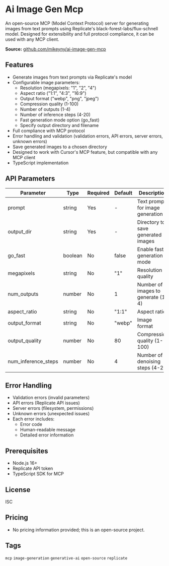 # Ai Image Gen Mcp

An open-source MCP (Model Context Protocol) server for generating images from text prompts using Replicate's black-forest-labs/flux-schnell model. Designed for extensibility and full protocol compliance, it can be used with any MCP client.

**Source:** [github.com/mikeyny/ai-image-gen-mcp](https://github.com/mikeyny/ai-image-gen-mcp)

## Features
- Generate images from text prompts via Replicate's model
- Configurable image parameters:
  - Resolution (megapixels: "1", "2", "4")
  - Aspect ratio ("1:1", "4:3", "16:9")
  - Output format ("webp", "png", "jpeg")
  - Compression quality (1-100)
  - Number of outputs (1-4)
  - Number of inference steps (4-20)
  - Fast generation mode option (go_fast)
  - Specify output directory and filename
- Full compliance with MCP protocol
- Error handling and validation (validation errors, API errors, server errors, unknown errors)
- Save generated images to a chosen directory
- Designed to work with Cursor's MCP feature, but compatible with any MCP client
- TypeScript implementation

## API Parameters
| Parameter            | Type    | Required | Default  | Description                                          |
|---------------------|---------|----------|----------|------------------------------------------------------|
| prompt              | string  | Yes      | -        | Text prompt for image generation                     |
| output_dir          | string  | Yes      | -        | Directory to save generated images                   |
| go_fast             | boolean | No       | false    | Enable faster generation mode                        |
| megapixels          | string  | No       | "1"      | Resolution quality                                   |
| num_outputs         | number  | No       | 1        | Number of images to generate (1-4)                   |
| aspect_ratio        | string  | No       | "1:1"    | Aspect ratio                                         |
| output_format       | string  | No       | "webp"   | Image format                                         |
| output_quality      | number  | No       | 80       | Compression quality (1-100)                          |
| num_inference_steps | number  | No       | 4        | Number of denoising steps (4-20)                     |

## Error Handling
- Validation errors (invalid parameters)
- API errors (Replicate API issues)
- Server errors (filesystem, permissions)
- Unknown errors (unexpected issues)
- Each error includes:
  - Error code
  - Human-readable message
  - Detailed error information

## Prerequisites
- Node.js 16+
- Replicate API token
- TypeScript SDK for MCP

## License
ISC

## Pricing
- No pricing information provided; this is an open-source project.

## Tags
`mcp` `image-generation` `generative-ai` `open-source` `replicate`